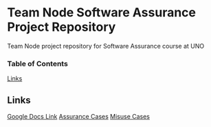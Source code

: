 # Team Node Software Assurance Project Repository
Team Node project repository for Software Assurance course at UNO

### Table of Contents  
[Links](#links)

## Links
[Google Docs Link](https://drive.google.com/drive/folders/0Bx1ynvEvmAEAMUxfSTlWS0JNc3M?usp=sharing)
[Assurance Cases](https://www.lucidchart.com/documents/edit/c6ce4793-d5dd-40ed-80cb-48d161b7beae)
[Misuse Cases](https://www.lucidchart.com/documents/edit/1fc976c7-7bd3-47d8-9fcc-73fb066fd0c6)
